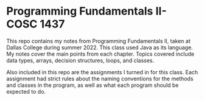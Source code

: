 # Programming Fundamentals II- COSC 1437

This repo contains my notes from Programming Fundamentals II, taken at Dallas College during summer 2022. This class used Java as its language. My notes cover the main points from each chapter. Topics covered include data types, arrays, decision structures, loops, and classes. 

Also included in this repo are the assignments I turned in for this class. Each assignment had strict rules about the naming conventions for the methods and classes in the program, as well as what each program should be expected to do.